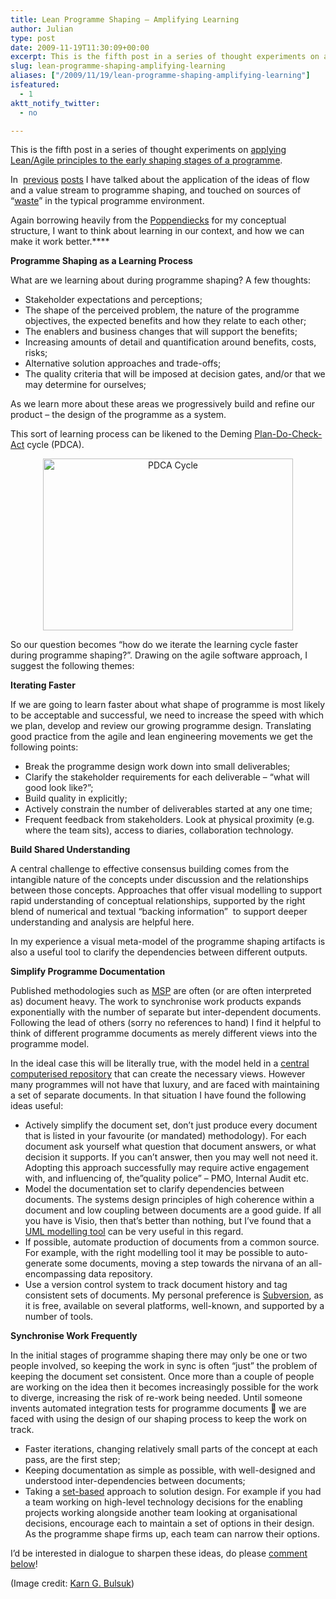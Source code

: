 ```yaml
---
title: Lean Programme Shaping – Amplifying Learning
author: Julian
type: post
date: 2009-11-19T11:30:09+00:00
excerpt: This is the fifth post in a series of thought experiments on applying Lean/Agile principles to the early shaping stages of a programme.
slug: lean-programme-shaping-amplifying-learning 
aliases: ["/2009/11/19/lean-programme-shaping-amplifying-learning"]
isfeatured:
  - 1
aktt_notify_twitter:
  - no

---
```

This is the fifth post in a series of thought experiments on [applying Lean/Agile principles to the early shaping stages of a programme][1].

In  [previous][2] [posts][3] I have talked about the application of the ideas of flow and a value stream to programme shaping, and touched on sources of &#8220;[waste][4]&#8221; in the typical programme environment.

Again borrowing heavily from the [Poppendiecks][5] for my conceptual structure, I want to think about learning in our context, and how we can make it work better.****

**Programme Shaping as a Learning Process**

What are we learning about during programme shaping? A few thoughts:

  * Stakeholder expectations and perceptions;
  * The shape of the perceived problem, the nature of the programme objectives, the expected benefits and how they relate to each other;
  * The enablers and business changes that will support the benefits;
  * Increasing amounts of detail and quantification around benefits, costs, risks;
  * Alternative solution approaches and trade-offs;
  * The quality criteria that will be imposed at decision gates, and/or that we may determine for ourselves;

As we learn more about these areas we progressively build and refine our product &#8211; the design of the programme as a system.

This sort of learning process can be likened to the Deming [Plan-Do-Check-Act][6] cycle (PDCA).

<p style="text-align: center;">
  <img class="size-full wp-image-1493 aligncenter" title="PDCA-Cycle-400" src="https://www.synesthesia.co.uk/blog/wp-content/uploads/2009/11/PDCA-Cycle-400.png" alt="PDCA Cycle" width="400" height="275" />
</p>

So our question becomes &#8220;how do we iterate the learning cycle faster during programme shaping?&#8221;. Drawing on the agile software approach, I suggest the following themes:

**Iterating Faster**

If we are going to learn faster about what shape of programme is most likely to be acceptable and successful, we need to increase the speed with which we plan, develop and review our growing programme design. Translating good practice from the agile and lean engineering movements we get the following points:

  * Break the programme design work down into small deliverables;
  * Clarify the stakeholder requirements for each deliverable &#8211; &#8220;what will good look like?&#8221;;
  * Build quality in explicitly;
  * Actively constrain the number of deliverables started at any one time;
  * Frequent feedback from stakeholders. Look at physical proximity (e.g. where the team sits), access to diaries, collaboration technology.

**Build Shared Understanding**

A central challenge to effective consensus building comes from the intangible nature of the concepts under discussion and the relationships between those concepts. Approaches that offer visual modelling to support rapid understanding of conceptual relationships, supported by the right blend of numerical and textual &#8220;backing information&#8221;  to support deeper understanding and analysis are helpful here.

In my experience a visual meta-model of the programme shaping artifacts is also a useful tool to clarify the dependencies between different outputs.

**Simplify Programme Documentation**

Published methodologies such as [MSP][7] are often (or are often interpreted as) document heavy. The work to synchronise work products expands exponentially with the number of separate but inter-dependent documents. Following the lead of others (sorry no references to hand) I find it helpful to think of different programme documents as merely different views into the programme model.

In the ideal case this will be literally true, with the model held in a [central computerised repository][8] that can create the necessary views. However many programmes will not have that luxury, and are faced with maintaining a set of separate documents. In that situation I have found the following ideas useful:

  * Actively simplify the document set, don&#8217;t just produce every document that is listed in your favourite (or mandated) methodology). For each document ask yourself what question that document answers, or what decision it supports. If you can&#8217;t answer, then you may well not need it. Adopting this approach successfully may require active engagement with, and influencing of, the&#8221;quality police&#8221; &#8211; PMO, Internal Audit etc.
  * Model the documentation set to clarify dependencies between documents. The systems design principles of high coherence within a document and low coupling between documents are a good guide. If all you have is Visio, then that&#8217;s better than nothing, but I&#8217;ve found that a [UML modelling tool][9] can be very useful in this regard.
  * If possible, automate production of documents from a common source. For example, with the right modelling tool it may be possible to auto-generate some documents, moving a step towards the nirvana of an all-encompassing data repository.
  * Use a version control system to track document history and tag consistent sets of documents. My personal preference is [Subversion][10], as it is free, available on several platforms, well-known, and supported by a number of tools.

**Synchronise Work Frequently**

In the initial stages of programme shaping there may only be one or two people involved, so keeping the work in sync is often &#8220;just&#8221; the problem of keeping the document set consistent. Once more than a couple of people are working on the idea then it becomes increasingly possible for the work to diverge, increasing the risk of re-work being needed. Until someone invents automated integration tests for programme documents 🙂 we are faced with using the design of our shaping process to keep the work on track.

  * Faster iterations, changing relatively small parts of the concept at each pass, are the first step;
  * Keeping documentation as simple as possible, with well-designed and understood inter-dependencies between documents;
  * Taking a [set-based][11] approach to solution design. For example if you had a team working on high-level technology decisions for the enabling projects working alongside another team looking at organisational decisions, encourage each to maintain a set of options in their design. As the programme shape firms up, each team can narrow their options.

I&#8217;d be interested in dialogue to sharpen these ideas, do please [comment below][12]!

(Image credit: [Karn G. Bulsuk][13])

 [1]: https://www.synesthesia.co.uk/blog/archives/2009/10/25/agile-programme-shaping-first-thoughts/
 [2]: https://www.synesthesia.co.uk/blog/archives/2009/11/03/lean-programme-shaping-finding-the-value-stream/
 [3]: https://www.synesthesia.co.uk/blog/archives/2009/11/05/lean-programme-shaping-more-on-flow/
 [4]: https://www.synesthesia.co.uk/blog/archives/2009/11/05/lean-programme-shaping-exploring-waste/
 [5]: https://www.poppendieck.com/
 [6]: https://en.wikipedia.org/wiki/PDCA
 [7]: https://www.ogc.gov.uk/delivery_lifecycle_overview_of_managing_successful_programmes_msp_.asp
 [8]: https://www.changedirector.com/Solutions
 [9]: https://www.sparxsystems.com.au/
 [10]: https://subversion.tigris.org/
 [11]: https://sloanreview.mit.edu/the-magazine/articles/1999/winter/4025/toyotas-principles-of-setbased-concurrent-engineering/
 [12]: https://www.synesthesia.co.uk/blog/archives/2009/11/19/lean-programme-shaping-amplifying-learning/#respond
 [13]: https://karnbulsuk.blogspot.com/